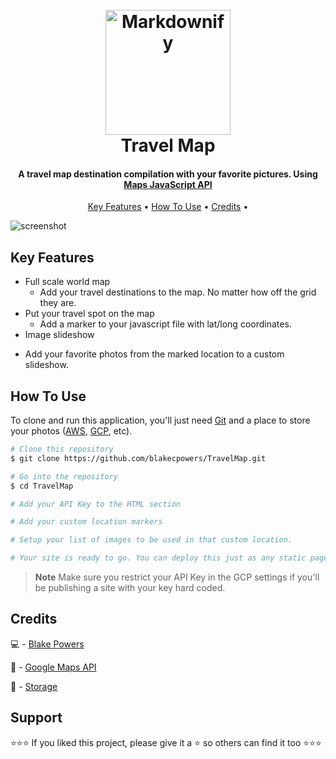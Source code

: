 




<h1 align="center">
  <br>
  <a href="https://blakepowerstravelmap.onrender.com/"><img src="https://storage.googleapis.com/blakepowerstravelmap/zCSSImages/TM.png" alt="Markdownify" width="200"></a>
  <br>
  Travel Map
  <br>
</h1>

<h4 align="center">A travel map destination compilation with your favorite pictures. Using <a href="https://developers.google.com/maps/documentation/javascript" target="_blank">Maps JavaScript API</a></h4>

<p align="center">
  <a href="#key-features">Key Features</a> •
  <a href="#how-to-use">How To Use</a> •
  <a href="#credits">Credits</a> •
</p>

![screenshot](https://storage.googleapis.com/blakepowerstravelmap/zCSSImages/demo.png)

## Key Features

* Full scale world map 
  - Add your travel destinations to the map. No matter how off the grid they are.
* Put your travel spot on the map
  - Add a marker to your javascript file with lat/long coordinates.
* Image slideshow
 - Add your favorite photos from the marked location to a custom slideshow.

## How To Use

To clone and run this application, you'll just need [Git](https://git-scm.com) and a place to store your photos ([AWS](https://aws.amazon.com/), [GCP](https://cloud.google.com/), etc).

```bash
# Clone this repository
$ git clone https://github.com/blakecpowers/TravelMap.git

# Go into the repository
$ cd TravelMap

# Add your API Key to the HTML section

# Add your custom location markers

# Setup your list of images to be used in that custom location.

# Your site is ready to go. You can deploy this just as any static page.
```

> **Note**
> Make sure you restrict your API Key in the GCP settings if you'll be publishing a site with your key hard coded.

## Credits

💻 - [Blake Powers](https://github.com/blakecpowers)

🔋 - [Google Maps API](https://developers.google.com/maps/documentation/javascript)

📁 - [Storage](https://cloud.google.com/storage/docs/creating-buckets)



## Support

⭐⭐⭐ If you liked this project, please give it a ⭐ so others can find it too ⭐⭐⭐



